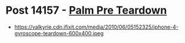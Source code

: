 # Post 14157 - [Palm Pre Teardown](https://www.ifixit.com/News/14157/palm-pre-teardown)

- https://valkyrie.cdn.ifixit.com/media/2010/06/05152325/iphone-4-gyroscope-teardown-600x400.jpeg

